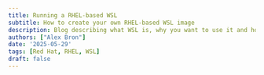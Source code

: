 ```yaml
---
title: Running a RHEL-based WSL
subtitle: How to create your own RHEL-based WSL image
description: Blog describing what WSL is, why you want to use it and how you can create a RHEL-based WSL
authors: ["Alex Bron"]
date: '2025-05-29'
tags: [Red Hat, RHEL, WSL]
draft: false
---
```


